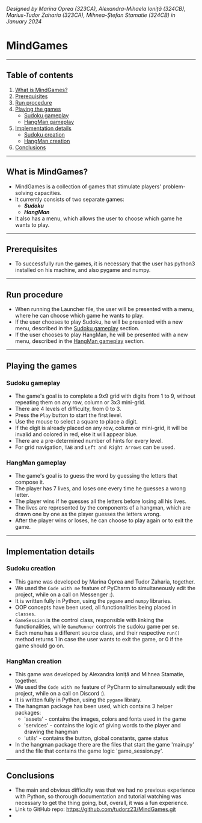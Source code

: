 *Designed by Marina Oprea (323CA), Alexandra-Mihaela Ioniță (324CB), Marius-Tudor Zaharia (323CA),
Mihnea-Ștefan Stamatie (324CB) in January 2024*

# MindGames

---

## Table of contents
1. [What is MindGames?](#what-is-mindgames)
2. [Prerequisites](#prerequisites)
3. [Run procedure](#run-procedure)
4. [Playing the games](#playing-the-games)
    * [Sudoku gameplay](#sudoku-gameplay)
    * [HangMan gameplay](#hangman-gameplay)
5. [Implementation details](#implementation-details)
    * [Sudoku creation](#sudoku-creation)
    * [HangMan creation](#hangman-creation)
6. [Conclusions](#conclusions)

---

## What is MindGames?
* MindGames is a collection of games that stimulate players' problem-solving
capacities.
* It currently consists of two separate games:
  * ***Sudoku***
  * ***HangMan***
* It also has a menu, which allows the user to choose which game he wants to
play.

---

## Prerequisites
* To successfully run the games, it is necessary that the user has python3
installed on his machine, and also pygame and numpy.

---

## Run procedure
* When running the Launcher file, the user will be presented with a menu,
where he can choose which game he wants to play.
* If the user chooses to play Sudoku, he will be presented with a new menu,
described in the [Sudoku gameplay](#sudoku-gameplay) section.
* If the user chooses to play HangMan, he will be presented with a new menu,
described in the [HangMan gameplay](#hangman-gameplay) section.

---

## Playing the games
### Sudoku gameplay
* The game's goal is to complete a 9x9 grid with digits from 1 to 9, without
repeating them on any row, column or 3x3 mini-grid.
* There are 4 levels of difficulty, from 0 to 3.
* Press the `Play` button to start the first level.
* Use the mouse to select a square to place a digit.
* If the digit is already placed on any row, column or mini-grid, it will be
invalid and colored in red, else it will appear blue.
* There are a pre-determined number of hints for every level.
* For grid navigation, `TAB` and `Left and Right Arrows` can be used.

### HangMan gameplay
* The game's goal is to guess the word by guessing the letters that compose it.
* The player has 7 lives, and loses one every time he guesses a wrong letter.
* The player wins if he guesses all the letters before losing all his lives.
* The lives are represented by the components of a hangman, which are drawn one
by one as the player guesses the letters wrong.
* After the player wins or loses, he can choose to play again or to exit the game.

---

## Implementation details
### Sudoku creation
* This game was developed by Marina Oprea and Tudor Zaharia, together.
* We used the `Code with me` feature of PyCharm to simultaneously edit the
project, while on a call on Messenger :).
* It is written fully in Python, using the `pygame` and `numpy` libraries.
* OOP concepts have been used, all functionalities being placed in `classes`.
* `GameSession` is the control class, responsible with linking the
functionalities, while `GameRunner` controls the sudoku game per se.
* Each menu has a different source class, and their respective `run()` method
returns 1 in case the user wants to exit the game, or 0 if the game should
go on.

### HangMan creation
* This game was developed by Alexandra Ioniță and Mihnea Stamatie, together.
* We used the `Code with me` feature of PyCharm to simultaneously edit the
project, while on a call on Discord :).
* It is written fully in Python, using the `pygame` library.
* The hangman package has been used, which contains 3 helper packages:
  * 'assets' - contains the images, colors and fonts used in the game
  * 'services' - contains the logic of giving words to the player and
  drawing the hangman
  * 'utils' - contains the button, global constants, game status
* In the hangman package there are the files that start the game 'main.py' and
the file that contains the game logic 'game_session.py'.

---

## Conclusions
* The main and obvious difficulty was that we had no previous experience with
Python, so thorough documentation and tutorial watching was necessary to get
the thing going, but, overall, it was a fun experience.
* Link to GitHub repo: https://github.com/tudorz23/MindGames.git
* 
